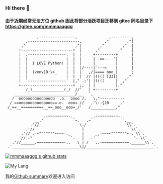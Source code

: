 ### Hi there 👋
#### 由于近期经常无法方位 github 因此将部分活跃项目迁移到 gitee 同名目录下 https://gitee.com/mmmaaaggg

```
              ,----------------,              ,---------,
         ,-----------------------,          ,"        ,"|
       ,"                      ,"|        ,"        ,"  |
      +-----------------------+  |      ,"        ,"    |
      |  .-----------------.  |  |     +---------+      |
      |  |                 |  |  |     | -==----'|      |
      |  |  I LOVE Python! |  |  |     |         |      |
      |  |                 |  |  |/----|`---=    |      |
      |  |  (venv)D:\>_    |  |  |   ,/|==== ooo |      ;
      |  |                 |  |  |  // |(((( [33]|    ,"
      |  `-----------------'  |," .;'| |((((     |  ,"
      +-----------------------+  ;;  | |         |,"
         /_)______________(_/  //'   | +---------+
    ___________________________/___  `,
   /  oooooooooooooooo  .o.  oooo /,   \,"-----------
  / ==ooooooooooooooo==.o.  ooo= //   ,`\--{)B     ,"
 /_==__==========__==_ooo__ooo=_/'   /___________,"

                 .-~~~~~~~~~-._       _.-~~~~~~~~~-.
             __.'              ~.   .~              `.__
           .'//                  \./                  \\`.
         .'//                     |                     \\`.
       .'// .-~"""""""~~~~-._     |     _,-~~~~"""""""~-. \\`.
     .'//.-"                 `-.  |  .-'                 "-.\\`.
   .'//______.============-..   \ | /   ..-============.______\\`.
 .'______________________________\|/______________________________`.
```

[![mmmaaaggg's github stats](https://github-readme-stats.vercel.app/api?username=mmmaaaggg)](https://github.com/anuraghazra/github-readme-stats)

![My Lang](https://github-readme-stats.vercel.app/api/top-langs/?username=mmmaaaggg&hide=ipynb,html&layout=compact)

我的[Github summary](https://profile-summary-for-github.com/user/mmmaaaggg)欢迎进入访问



<!--
**mmmaaaggg/mmmaaaggg** is a ✨ _special_ ✨ repository because its `README.md` (this file) appears on your GitHub profile.

Here are some ideas to get you started:

- 🔭 I’m currently working on ...
- 🌱 I’m currently learning ...
- 👯 I’m looking to collaborate on ...
- 🤔 I’m looking for help with ...
- 💬 Ask me about ...
- 📫 How to reach me: ...
- 😄 Pronouns: ...
- ⚡ Fun fact: ...
-->
